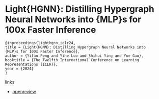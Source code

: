 # Light{HGNN}: Distilling Hypergraph Neural Networks into {MLP}s for 100x Faster Inference

```
@inproceedings{lighthgnn_iclr24,
title = {Light{HGNN}: Distilling Hypergraph Neural Networks into {MLP}s for 100x Faster Inference},
author = {Yifan Feng and Yihe Luo and Shihui Ying and Yue Gao},
booktitle = {The Twelfth International Conference on Learning Representations (ICLR)},
year = {2024}
}
```

links
- [openreview](https://openreview.net/forum?id=lHasEfGsXL)
